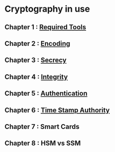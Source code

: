 # Cryptography in use

## Chapter 1 : [Required Tools](https://github.com/KeyvanArj/cryptography-in-use/tree/main/tools)

## Chapter 2 : [Encoding](https://github.com/KeyvanArj/cryptography-in-use/tree/main/encoding)

## Chapter 3 : [Secrecy](https://github.com/KeyvanArj/cryptography-in-use/tree/main/secrecy)

## Chapter 4 : [Integrity](https://github.com/KeyvanArj/cryptography-in-use/tree/main/integrity)

## Chapter 5 : [Authentication](https://github.com/KeyvanArj/cryptography-in-use/tree/main/authentication)

## Chapter 6 : [Time Stamp Authority](https://github.com/KeyvanArj/cryptography-in-use/tree/main/time-stamp) 

## Chapter 7 : Smart Cards

## Chapter 8 : HSM vs SSM


